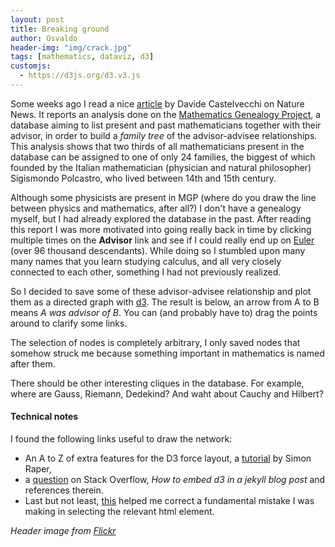 ```yaml
---
layout: post
title: Breaking ground
author: Osvaldo
header-img: "img/crack.jpg"
tags: [mathematics, dataviz, d3]
customjs:
  - https://d3js.org/d3.v3.js
---
```



Some weeks ago I read a nice [article](http://www.nature.com/news/majority-of-mathematicians-hail-from-just-24-scientific-families-1.20491)
by Davide Castelvecchi on Nature News. It reports an analysis done on the
[Mathematics Genealogy Project](http://genealogy.math.ndsu.nodak.edu/), a database
aiming to list present and past mathematicians together with their advisor, in
order to build a _family tree_ of the advisor-advisee relationships. This
analysis shows that two thirds of all mathematicians present in the database can
be assigned to one of only 24 families, the biggest of which founded by the
Italian mathematician (physician and natural philosopher)
Sigismondo Polcastro, who lived between 14th and 15th century.

Although some physicists are present in MGP (where do you draw the line between
physics and mathematics, after all?) I don't have a genealogy myself, but
I had already explored the database in the past. After reading this report I
was more motivated into going really back in time by clicking multiple times on the
**Advisor** link and see if I could really end up on
[Euler](https://genealogy.math.ndsu.nodak.edu/id.php?id=38586) (over 96 thousand
descendants). While doing so I stumbled upon many many names that you learn
studying calculus, and all very closely connected to each other, something I
had not previously realized.

So I decided to save some of these advisor-advisee relationship and plot them
as a directed graph with [d3](https://d3js.org). The result is below,
an arrow from A to B means _A was advisor of B_.
You can (and probably have to) drag the points around to clarify some links.

<div id="d3graph"></div>

<style>

.box {
  font: 10px sans-serif;
}

.node {
    fill: #657b83;
    opacity: 0.4;
}
.node text {
    fill: #000;
    pointer-events: none;
    font: 13px sans-serif;
}
.link {
    stroke: #657b83;
    stroke-opacity: .7;
}
</style>

<script type="text/javascript" src="https://d3js.org/d3.v3.js"></script>

<script>
var links = [
    {source: "Marin Mersenne", target: "Blaise Pascal"},
    {source: "Marin Mersenne", target: "Frans van Schooten, Jr."},
    {source: "Frans van Schooten, Jr.", target: "Christiaan Huygens"},
//    {source: "Frans van Schooten, Jr.", target: "Johan de Witt"},
    {source: "Christiaan Huygens", target: "Gottfried W. Leibniz"},
    {source: "Gottfried W. Leibniz", target: "Nicolas Malebranche"},
    {source: "Nicolas Malebranche", target: "Jakob Bernoulli"},
    {source: "Jakob Bernoulli", target: "Nikolaus (I) Bernoulli"},
    {source: "Jakob Bernoulli", target: "Johann Bernoulli"},
    {source: "Johann Bernoulli", target: "Daniel Bernoulli"},
    {source: "Johann Bernoulli", target: "Leonhard Euler"},
    {source: "Leonhard Euler", target: "Joseph-Louis Lagrange"},
    {source: "Giovanni B. Beccaria", target: "Joseph-Louis Lagrange"},
    {source: "Joseph-Louis Lagrange", target: "Jean-Baptiste Fourier"},
    {source: "Joseph-Louis Lagrange", target: "Simeon D. Poisson"},
    {source: "Pierre-Simon Laplace", target: "Simeon D. Poisson"},
    {source: "Jean-Baptiste Fourier", target: "Gustav Dirichlet"},
    {source: "Simeon D. Poisson", target: "Gustav Dirichlet"},
    {source: "Simeon D. Poisson", target: "Joseph Liouville"},
    {source: "Jean-Baptiste Fourier", target: "Giovanni A. A. Plana"},
    {source: "Joseph-Louis Lagrange", target: "Giovanni A. A. Plana"},
    {source: "Gustav Dirichlet", target: "August Kramer"},
    {source: "Gustav Dirichlet", target: "Leopold Kronecker"},
    {source: "Gustav Dirichlet", target: "Rudolf Lipschitz"},
    {source: "Rudolf Lipschitz", target: "C. Felix Klein"}
];

var nodes = {};

// Compute the distinct nodes from the links.
links.forEach(function(link) {
  link.source = nodes[link.source] || (nodes[link.source] = {name: link.source});
  link.target = nodes[link.target] || (nodes[link.target] = {name: link.target});
});

var width = 740,
    height = 800;

var force = d3.layout.force()
    .nodes(d3.values(nodes))
    .links(links)
    .size([width, height])
    .linkDistance(55)
    .charge(-900)
    .start();

//var svg = d3.select("body")
var svg = d3.select("#d3graph")
		.append("svg")
    .attr("class", "box")
    .attr("width", width)
    .attr("height", height);

//Create all the line svgs but without locations yet
var link = svg.selectAll(".link")
    .data(force.links())
    .enter().append("line")
    .attr("class", "link")
    .style("marker-end",  "url(#advisor)"); //Added


var node = svg.selectAll(".node")
    .data(force.nodes())
    .enter().append("g")
    .attr("class", "node")
    .call(force.drag);

node.append("circle")
    .attr("r", 4)

node.append("text")
      .attr("dx", 8)
      .attr("dy", ".85em")
      .text(function(d) { return d.name });

force.on("tick", function () {

    link.attr("x1", function (d) {
        return d.source.x;
    })
        .attr("y1", function (d) {
        return d.source.y;
    })
        .attr("x2", function (d) {
        return d.target.x;
    })
        .attr("y2", function (d) {
        return d.target.y;
    });

    d3.selectAll("circle").attr("cx", function (d) {
        return d.x;
    })
        .attr("cy", function (d) {
        return d.y;
    });

    d3.selectAll("text").attr("x", function (d) {
        return d.x;
    })
        .attr("y", function (d) {
        return d.y;
    });

});

// this defines the marker-end programmatically
svg.append("defs").selectAll("marker")
    .data(["advisor"])
  .enter().append("marker")
    .attr("id", function(d) { return d; })
    .attr("viewBox", "0 -1 2 2")
    .attr("refX", 2)
    .attr("refY", 0)
    .attr("markerWidth", 6)
    .attr("markerHeight", 6)
    .attr("orient", "auto")
  .append("path")
    .attr("d", "M0,-1 L2,0 L0,1 z")
    //.style("stroke", "#f00")
    .style("fill", "#268bd2")
    .style("opacity", "1.0");
</script>

The selection of nodes is completely arbitrary, I only saved nodes that
somehow struck me because something important in mathematics is named after
them.

There should be other interesting cliques in the database. For example, where
are Gauss, Riemann, Dedekind? And waht about Cauchy and Hilbert?

#### Technical notes

I found the following links useful to draw the network:

- An A to Z of extra features for the D3 force layout, a
  [tutorial](http://www.coppelia.io/2014/07/an-a-to-z-of-extra-features-for-the-d3-force-layout/)
  by Simon Raper,
- a [question](http://stackoverflow.com/questions/22651346/how-to-embed-a-d3-js-example-to-the-jekyll-blog-post)
  on Stack Overflow, _How to embed d3 in a jekyll blog post_ and references therein.
- Last but not least, [this](http://stackoverflow.com/questions/13865606/append-svg-canvas-to-element-other-than-body-using-d3) helped me correct a fundamental mistake I was making in
  selecting the relevant html element.

_Header image from [Flickr](https://flic.kr/p/xZjJW)_

